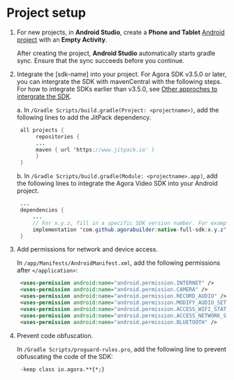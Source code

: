 # Project setup

1. For new projects, in **Android Studio**, create a **Phone and Tablet** [Android project](https://developer.android.com/studio/projects/create-project) with an **Empty Activity**.

   After creating the project, **Android Studio** automatically starts gradle sync. Ensure that the sync succeeds before you continue.

2. Integrate the [sdk-name] into your project.
   For Agora SDK v3.5.0 or later, you can intergrate the SDK with mavenCentral with the following steps. For how to integrate SDKs earlier than v3.5.0, see [Other approches to intergrate the SDK](get-started.md#other).

   a. In `/Gradle Scripts/build.gradle(Project: <projectname>)`, add the following lines to add the JitPack dependency.

   ```java
    all projects {
         repositories {
         ...
         maven { url 'https://www.jitpack.io' }
         }
    }
    ```

   b. In `/Gradle Scripts/build.gradle(Module: <projectname>.app)`, add the following lines to integrate the Agora Video SDK into your Android project.

   ```java
    ...
    dependencies {
        ...
        // For x.y.z, fill in a specific SDK version number. For example, 3.4.0
        implementation 'com.github.agorabuilder:native-full-sdk:x.y.z'
    }
   ```

3. Add permissions for network and device access.

   In `/app/Manifests/AndroidManifest.xml`, add the following permissions after `</application>`:

   ```xml
    <uses-permission android:name="android.permission.INTERNET" />
    <uses-permission android:name="android.permission.CAMERA" />
    <uses-permission android:name="android.permission.RECORD_AUDIO" />
    <uses-permission android:name="android.permission.MODIFY_AUDIO_SETTINGS" />
    <uses-permission android:name="android.permission.ACCESS_WIFI_STATE" />
    <uses-permission android:name="android.permission.ACCESS_NETWORK_STATE" />
    <uses-permission android:name="android.permission.BLUETOOTH" />
   ```

4. Prevent code obfuscation.

   In `/Gradle Scripts/proguard-rules.pro`, add the following line to prevent obfuscating the code of the SDK:

   ```
    -keep class io.agora.**{*;}
   ```
